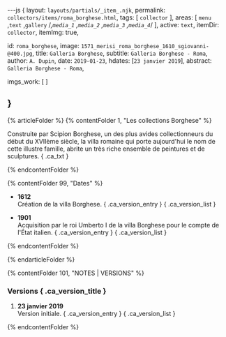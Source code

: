 ---js
{
  layout:    `layouts/partials/_item_.njk`,
  permalink: `collectors/items/roma_borghese.html`,
  tags:      [ `collector` ],
  areas:     [ `menu` ,`text` ,`gallery` /*,`media_1` ,`media_2` ,`media_3` ,`media_4`*/ ],
  active:    `text`,
  itemDir:   `collector`,
  itemImg:   true,
  
  id:        `roma_borghese`,
  image:     `1571_merisi_roma_borghese_1610_sgiovanni-@400.jpg`,
  title:     `Galleria Borghese`,
  subtitle:  `Galleria Borghese - Roma`,
  author:    `A. Dupin`,
  date:      `2019-01-23`,
  hdates:    [`23 janvier 2019`],
  abstract:  `Galleria Borghese - Roma`,
  
  imgs_work:
  [
  ]

}
---

[comment]: # (======== Article ========)

{% articleFolder %}
{% contentFolder 1, "Les collections Borghese" %}

Construite par Scipion Borghese, un des plus avides collectionneurs du début du XVIIème siècle, la villa romaine qui porte aujourd'hui le nom de cette illustre famille, abrite un très riche ensemble de peintures et de sculptures.  { .ca_txt }

{% endcontentFolder %}

{% contentFolder 99, "Dates" %}

+ **1612**  
  Création de la villa Borghese. { .ca_version_entry }
{ .ca_version_list }

+ **1901**  
  Acquisition par le roi Umberto I de la villa Borghese pour le compte de l'État italien. { .ca_version_entry }
{ .ca_version_list }

{% endcontentFolder %}

{% endarticleFolder %}

[comment]: # (======== Footnotes ========)

{% contentFolder 101, "NOTES | VERSIONS" %}

[comment]: # (======== Historique ========)

### Versions { .ca_version_title }

1. **23 janvier 2019**  
  Version initiale. { .ca_version_entry }
{ .ca_version_list }

{% endcontentFolder %}
